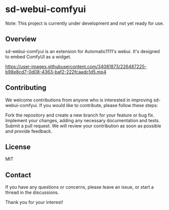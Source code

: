 # sd-webui-comfyui
Note: This project is currently under development and not yet ready for use. 

## Overview
sd-webui-comfyui is an extension for Automatic1111's webui. It's designed to embed ComfyUI as a widget.  
  
https://user-images.githubusercontent.com/34081873/226487225-b98e8cd7-0d08-4363-baf2-222fcaadc1d5.mp4

## Contributing


We welcome contributions from anyone who is interested in improving sd-webui-comfyui. If you would like to contribute, please follow these steps:

Fork the repository and create a new branch for your feature or bug fix.
Implement your changes, adding any necessary documentation and tests.
Submit a pull request.
We will review your contribution as soon as possible and provide feedback.

## License
MIT

## Contact
If you have any questions or concerns, please leave an issue, or start a thread in the discussions.

Thank you for your interest!
